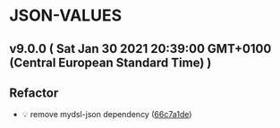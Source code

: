 # JSON-VALUES
## v9.0.0  ( Sat Jan 30 2021 20:39:00 GMT+0100 (Central European Standard Time) )


## Refactor
  - 💡 remove mydsl-json dependency
  ([66c7a1de](https://github.com/imrafaelmerino/json-values/commit/66c7a1de4646a250f3680a4ea840c1fd4e0b0a54))




